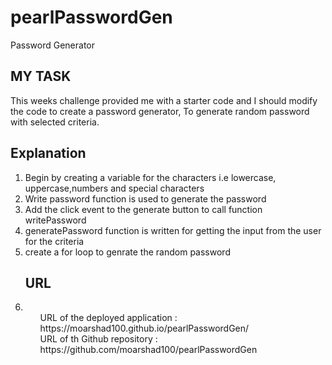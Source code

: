 # pearlPasswordGen
Password Generator

## MY TASK
This weeks challenge provided me with a starter code and I should modify the code to create a password generator, To generate random password with selected criteria.

## Explanation

<ol>
<li>Begin by creating a variable for the characters i.e lowercase, uppercase,numbers and special characters</li>
<li>Write password function is used to generate the password</li>
<li>Add the click event to the generate button to call function writePassword</li>
<li>generatePassword function is written for getting the input from the user for the criteria</li>
<li>create a for loop to genrate the random password </li>

## URL
<li>
<ul>URL of the deployed application : https://moarshad100.github.io/pearlPasswordGen/</ul>
<ul>URL of th Github repository : https://github.com/moarshad100/pearlPasswordGen</ul>
</li>